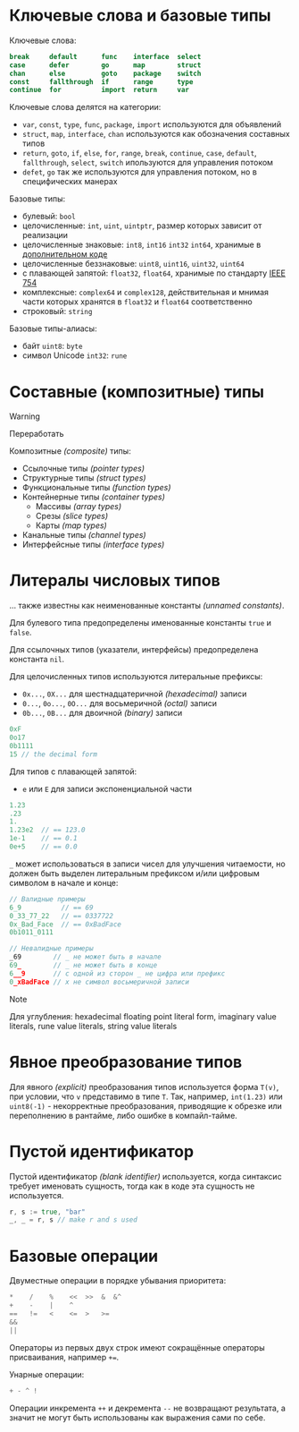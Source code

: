 # Ключевые слова и базовые типы

Ключевые слова:
```go
break     default      func    interface  select
case      defer        go      map        struct
chan      else         goto    package    switch
const     fallthrough  if      range      type
continue  for          import  return     var
```

Ключевые слова делятся на категории:
- `var`, `const`, `type`, `func`, `package`, `import` используются для объявлений
- `struct`, `map`, `interface`, `chan` используются как обозначения составных типов
- `return`, `goto`, `if`, `else`, `for`, `range`, `break`, `continue`, `case`, `default`, `fallthrough`, `select`, `switch` ипользуются для управления потоком
- `defet`, `go` так же используются для управления потоком, но в специфических манерах

Базовые типы:
- булевый: `bool`
- целочисленные: `int`, `uint`, `uintptr`, размер которых зависит от реализации
- целочисленные знаковые: `int8`, `int16` `int32` `int64`, хранимые в [дополнительном коде](https://en.wikipedia.org/wiki/Two%27s_complement)
- целочисленные беззнаковые: `uint8`, `uint16`, `uint32`, `uint64`
- с плавающей запятой: `float32`, `float64`, хранимые по стандарту [IEEE 754](https://ru.wikipedia.org/wiki/IEEE_754)
- комплексные: `complex64` и `complex128`, действительная и мнимая части которых хранятся в `float32` и `float64` соответственно
- строковый: `string`

Базовые типы-алиасы:
- байт `uint8`: `byte`
- символ Unicode `int32`: `rune`

# Составные (композитные) типы
> [!WARNING]
> Переработать

Композитные *(composite)* типы:
- Ссылочные типы *(pointer types)*
- Структурные типы *(struct types)*
- Функциональные типы *(function types)*
- Контейнерные типы *(container types)*
	- Массивы *(array types)*
	- Срезы *(slice types)*
	- Карты *(map types)*
- Канальные типы *(channel types)*
- Интерфейсные типы *(interface types)*
# Литералы числовых типов
... также известны как неименованные константы *(unnamed constants)*.

Для булевого типа предопределены именованные константы `true` и `false`.

Для ссылочных типов (указатели, интерфейсы) предопределена константа `nil`.

Для целочисленных типов используются литеральные префиксы:
- `0x...`, `0X...` для шестнадцатеричной *(hexadecimal)* записи
- `0...`, `0o...`, `0O...` для восьмеричной *(octal)* записи
- `0b...`, `0B...` для двоичной *(binary)* записи

```go
0xF
0o17
0b1111
15 // the decimal form
```

Для типов с плавающей запятой:
- `e` или `E` для записи экспоненциальной части

```go
1.23
.23
1.
1.23e2  // == 123.0
1e-1    // == 0.1
0e+5    // == 0.0
```

`_` может использоваться в записи чисел для улучшения читаемости, но должен быть выделен литеральным префиксом и/или цифровым символом в начале и конце:
```go
// Валидные примеры
6_9          // == 69
0_33_77_22   // == 0337722
0x_Bad_Face  // == 0xBadFace
0b1011_0111

// Невалидные примеры
_69        // _ не может быть в начале
69_        // _ не может быть в конце
6__9       // с одной из сторон _ не цифра или префикс
0_xBadFace // x не символ восьмеричной записи
```

> [!NOTE]
> Для углубления: hexadecimal floating point literal form, imaginary value literals, rune value literals, string value literals
# Явное преобразование типов
Для явного *(explicit)* преобразования типов используется форма `T(v)`, при условии, что `v` представимо в типе `T`. Так, например, `int(1.23)` или `uint8(-1)` - некорректные преобразования, приводящие к обрезке или переполнению в рантайме, либо ошибке в компайл-тайме.
# Пустой идентификатор
Пустой идентификатор *(blank identifier)* используется, когда синтаксис требует именовать сущность, тогда как в коде эта сущность не используется.
```go
r, s := true, "bar"
_, _ = r, s // make r and s used
```
# Базовые операции
Двуместные операции в порядке убывания приоритета:
```go
*    /    %    <<  >>  &  &^
+    -    |    ^
==   !=   <    <=  >   >=
&&
||
```
Операторы из первых двух строк имеют сокращённые операторы присваивания, например `+=`.

Унарные операции:
```go
+ - ^ !
```

 Операции инкремента `++` и декремента `--` не возвращают результата, а значит не могут быть использованы как выражения сами по себе.